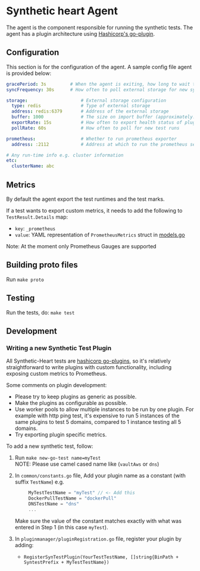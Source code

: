 # Synthetic heart Agent

The agent is the component responsible for running the synthetic tests. The agent has a plugin architecture using
[Hashicorp's go-plugin](https://github.com/hashicorp/go-plugin).

## Configuration
This section is for the configuration of the agent.
A sample config file agent  is provided below:
```yaml
gracePeriod: 3s         # When the agent is exiting, how long to wait to process/export any pending test results
syncFrequency: 30s      # How often to poll external storage for new syntest configs

storage:                    # External storage configuration
  type: redis               # Type of external storage
  address: redis:6379       # Address of the external storage
  buffer: 1000              # The size on import buffer (approximately: no_of_nodes)
  exportRate: 15s           # How often to export health status of plugins/agent
  pollRate: 60s             # How often to poll for new test runs

prometheus:                 # Whether to run prometheus exporter
  address: :2112            # Address at which to run the prometheus server

# Any run-time info e.g. cluster information
etc:
  clusterName: abc
```

## Metrics
By default the agent export the test runtimes and the test marks.

If a test wants to export custom metrics, it needs to add the following to `TestResult.Details` map:
- `key`: `_prometheus`
- `value`: YAML representation of `PrometheusMetrics` struct in [models.go](https://github.com/cisco-open/synthetic-heart/blob/master/common/models.go#L32)

Note: At the moment only Prometheus Gauges are supported


## Building proto files
Run `make proto`

## Testing
Run the tests, do: `make test`

## Development

### Writing a new Synthetic Test Plugin

All Synthetic-Heart tests are [hashicorp go-plugins](https://github.com/hashicorp/go-plugin), so it's relatively straightforward to write plugins with custom functionality, including exposing custom metrics to Prometheus.

Some comments on plugin development:

 - Please try to keep plugins as generic as possible.
 - Make the plugins as configurable as possible.
 - Use worker pools to allow multiple instances to be run by one plugin. For example with http ping test, it's expensive to run 5 instances of the same plugins to test 5 domains, compared to 1 instance testing all 5 domains.
 - Try exporting plugin specific metrics.

To add a new synthetic test, follow:

1. Run `make new-go-test name=myTest`<br>
   NOTE: Please use camel cased name like (`vaultAws` or `dns`)<br>

2. In `common/constants.go` file, Add your plugin name as a constant (with suffix `TestName`) e.g.
   ```go
        MyTestTestName = "myTest" // <- Add this
        DockerPullTestName = "dockerPull"
        DNSTestName = "dns"
        ...
   ```

   Make sure the value of the constant matches exactly with what was entered in Step 1 (in this case `myTest`).

3. In `pluginmanager/pluginRegistration.go` file, register your plugin by adding:
    - `RegisterSynTestPlugin(YourTestTestName, []string{BinPath + SyntestPrefix + MyTestTestName})`

